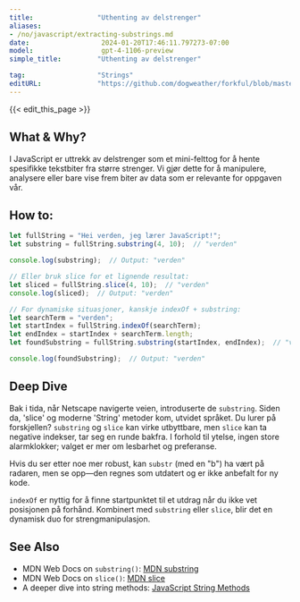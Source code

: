 ```yaml
---
title:                "Uthenting av delstrenger"
aliases:
- /no/javascript/extracting-substrings.md
date:                  2024-01-20T17:46:11.797273-07:00
model:                 gpt-4-1106-preview
simple_title:         "Uthenting av delstrenger"

tag:                  "Strings"
editURL:              "https://github.com/dogweather/forkful/blob/master/content/no/javascript/extracting-substrings.md"
---
```


{{< edit_this_page >}}

## What & Why?
I JavaScript er uttrekk av delstrenger som et mini-felttog for å hente spesifikke tekstbiter fra større strenger. Vi gjør dette for å manipulere, analysere eller bare vise frem biter av data som er relevante for oppgaven vår.

## How to:
```javascript
let fullString = "Hei verden, jeg lærer JavaScript!";
let substring = fullString.substring(4, 10);  // "verden"

console.log(substring);  // Output: "verden"

// Eller bruk slice for et lignende resultat:
let sliced = fullString.slice(4, 10);  // "verden"
console.log(sliced);  // Output: "verden"

// For dynamiske situasjoner, kanskje indexOf + substring:
let searchTerm = "verden";
let startIndex = fullString.indexOf(searchTerm);
let endIndex = startIndex + searchTerm.length;
let foundSubstring = fullString.substring(startIndex, endIndex);  // "verden"

console.log(foundSubstring);  // Output: "verden"
```

## Deep Dive
Bak i tida, når Netscape navigerte veien, introduserte de `substring`. Siden da, 'slice' og moderne 'String' metoder kom, utvidet språket. Du lurer på forskjellen? `substring` og `slice` kan virke utbyttbare, men `slice` kan ta negative indekser, tar seg en runde bakfra. I forhold til ytelse, ingen store alarmklokker; valget er mer om lesbarhet og preferanse.

Hvis du ser etter noe mer robust, kan `substr` (med en "b") ha vært på radaren, men se opp—den regnes som utdatert og er ikke anbefalt for ny kode.

`indexOf` er nyttig for å finne startpunktet til et utdrag når du ikke vet posisjonen på forhånd. Kombinert med `substring` eller `slice`, blir det en dynamisk duo for strengmanipulasjon.

## See Also
- MDN Web Docs on `substring()`: [MDN substring](https://developer.mozilla.org/en-US/docs/Web/JavaScript/Reference/Global_Objects/String/substring)
- MDN Web Docs on `slice()`: [MDN slice](https://developer.mozilla.org/en-US/docs/Web/JavaScript/Reference/Global_Objects/String/slice)
- A deeper dive into string methods: [JavaScript String Methods](https://www.w3schools.com/js/js_string_methods.asp)

